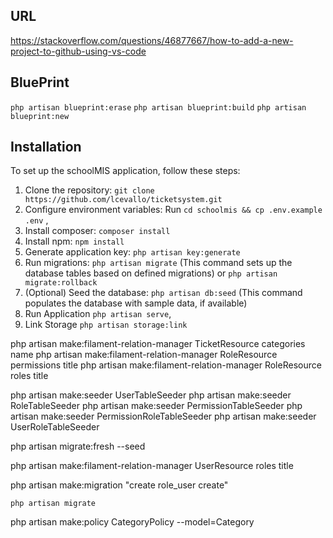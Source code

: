 ## URL

https://stackoverflow.com/questions/46877667/how-to-add-a-new-project-to-github-using-vs-code

## BluePrint

`php artisan blueprint:erase`
`php artisan blueprint:build`
`php artisan blueprint:new`

## Installation

To set up the schoolMIS application, follow these steps:

1. Clone the repository: `git clone https://github.com/lcevallo/ticketsystem.git`
2. Configure environment variables: Run `cd schoolmis && cp .env.example .env` ,
3. Install composer: `composer install`
4. Install npm: `npm install`
4. Generate application key: `php artisan key:generate`
5. Run migrations: `php artisan migrate` (This command sets up the database tables based on defined migrations) or `php artisan migrate:rollback`
6. (Optional) Seed the database: `php artisan db:seed` (This command populates the database with sample data, if available)
7. Run Application `php artisan serve`,
8. Link Storage `php artisan storage:link`

php artisan make:filament-relation-manager TicketResource categories name
php artisan make:filament-relation-manager RoleResource permissions title
php artisan make:filament-relation-manager RoleResource roles title

php artisan make:seeder UserTableSeeder
php artisan make:seeder RoleTableSeeder
php artisan make:seeder PermissionTableSeeder
php artisan make:seeder PermissionRoleTableSeeder
php artisan make:seeder UserRoleTableSeeder

php artisan migrate:fresh --seed


php artisan make:filament-relation-manager UserResource roles title

php artisan make:migration "create role_user create"

`php artisan migrate`

php artisan make:policy  CategoryPolicy --model=Category
